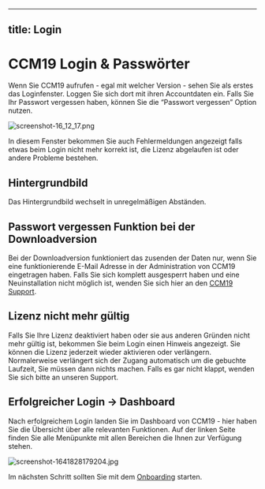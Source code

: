 ---

## title: Login

# CCM19 Login & Passwörter

Wenn Sie CCM19 aufrufen - egal mit welcher Version - sehen Sie als erstes das Loginfenster. Loggen Sie sich dort mit ihren Accountdaten ein. Falls Sie Ihr Passwort vergessen haben, können Sie die “Passwort vergessen” Option nutzen.

![screenshot-16_12_17.png](../../assets/screenshot-16_12_17.png)

In diesem Fenster bekommen Sie auch Fehlermeldungen angezeigt falls etwas beim Login nicht mehr korrekt ist, die Lizenz abgelaufen ist oder andere Probleme bestehen.

## Hintergrundbild

Das Hintergrundbild wechselt in unregelmäßigen Abständen.

## Passwort vergessen Funktion bei der Downloadversion

Bei der Downloadversion funktioniert das zusenden der Daten nur, wenn Sie eine funktionierende E-Mail Adresse in der Administration von CCM19 eingetragen haben. Falls Sie sich komplett ausgesperrt haben und eine Neuinstallation nicht möglich ist, wenden Sie sich hier an den [CCM19 Support](https://www.ccm19.de/supportanfrage/).

## Lizenz nicht mehr gültig

Falls Sie Ihre Lizenz deaktiviert haben oder sie aus anderen Gründen nicht mehr gültig ist, bekommen Sie beim Login einen Hinweis angezeigt. Sie können die Lizenz jederzeit wieder aktivieren oder verlängern. Normalerweise verlängert sich der Zugang automatisch um die gebuchte Laufzeit, Sie müssen dann nichts machen. Falls es gar nicht klappt, wenden Sie sich bitte an unseren Support.

## Erfolgreicher Login -> Dashboard

Nach erfolgreichem Login landen Sie im Dashboard von CCM19 - hier haben Sie die Übersicht über alle relevanten Funktionen. Auf der linken Seite finden Sie alle Menüpunkte mit allen Bereichen die Ihnen zur Verfügung stehen.

![screenshot-1641828179204.jpg](../../assets/screenshot-1641828179204.jpg)

Im nächsten Schritt sollten Sie mit dem [Onboarding](onboarding-schritt-1.md) starten.
